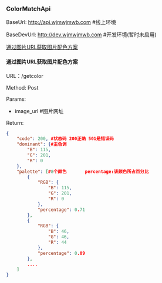 ### ColorMatchApi

BaseUrl: http://api.wjmwjmwb.com #线上环境

BaseDevUrl: http://dev.wjmwjmwb.com #开发环境(暂时未启用)

[通过图片URL获取图片配色方案](#通过图片URL获取图片配色方案)

<a name = "通过图片URL获取图片配色方案">

####  通过图片URL获取图片配色方案 

URL：/getcolor

Method: Post

Params:

* image_url	#图片网址

Return: 

```json
{
    "code": 200, #状态码 200正确 501是错误码
    "dominant": {#主色调
        "B": 115,
        "G": 201,
        "R": 0
    },
    "palette": [#8个颜色		percentage:该颜色所占百分比
        {
            "RGB": {
                "B": 115,
                "G": 201,
                "R": 0
            },
            "percentage": 0.71
        },
        {
            "RGB": {
                "B": 46,
                "G": 46,
                "R": 44
            },
            "percentage": 0.09
        },
        ....
    ]
}
```
